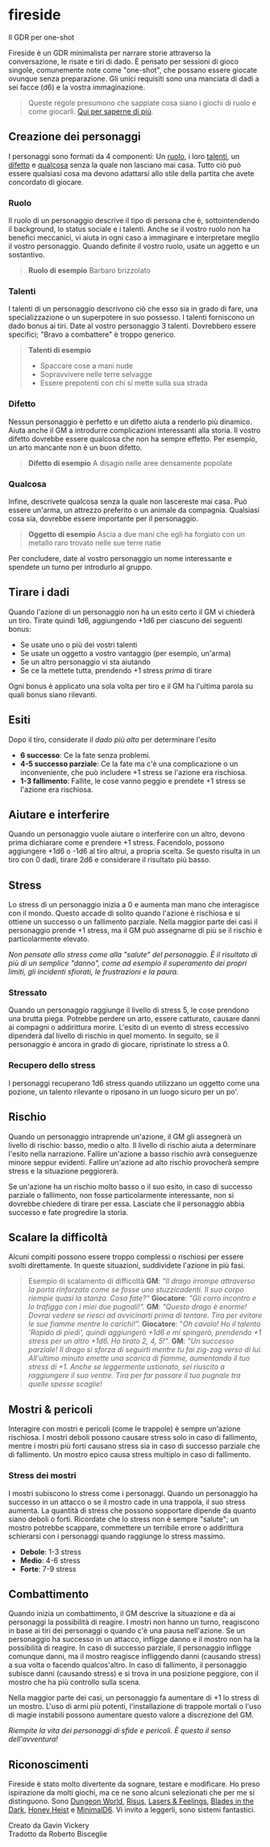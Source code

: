 # fireside
Il GDR per one-shot

Fireside è un GDR minimalista per narrare storie attraverso la conversazione, le risate e tiri di dado. È pensato per sessioni di gioco singole, comunemente note come "one-shot", che possano essere giocate ovunque senza preparazione. Gli unici requisiti sono una manciata di dadi a sei facce (d6) e la vostra immaginazione.

> Queste regole presumono che sappiate cosa siano i giochi di ruolo e come giocarli. [Qui per saperne di più](https://it.wikipedia.org/wiki/Gioco_di_ruolo).

## Creazione dei personaggi

I personaggi sono formati da 4 componenti: Un <u>ruolo</u>, i loro <u>talenti</u>, un <u>difetto</u> e <u>qualcosa</u> senza la quale non lasciano mai casa.
Tutto ciò può essere qualsiasi cosa ma devono adattarsi allo stile della partita che avete concordato di giocare.

### Ruolo
Il ruolo di un personaggio descrive il tipo di persona che è, sottointendendo il background, lo status sociale e i talenti. Anche se il vostro ruolo non ha benefici meccanici, vi aiuta in ogni caso a immaginare e interpretare meglio il vostro personaggio. Quando definite il vostro ruolo, usate un aggetto e un sostantivo.

> **Ruolo di esempio**
> Barbaro brizzolato

### Talenti
I talenti di un personaggio descrivono ciò che esso sia in grado di fare, una specializzazione o un superpotere in suo possesso. I talenti forniscono un dado bonus ai tiri. Date al vostro personaggio 3 talenti. Dovrebbero essere specifici; "Bravo a combattere" è troppo generico.

> **Talenti di esempio**
> - Spaccare cose a mani nude
> - Sopravvivere nelle terre selvagge
> - Essere prepotenti con chi si mette sulla sua strada

### Difetto
Nessun personaggio è perfetto e un difetto aiuta a renderlo più dinamico. Aiuta anche il GM a introdurre complicazioni interessanti alla storia. Il vostro difetto dovrebbe essere qualcosa che non ha sempre effetto. Per esempio, un arto mancante non è un buon difetto.

> **Difetto di esempio**
> A disagio nelle aree densamente popolate

### Qualcosa
Infine, descrivete qualcosa senza la quale non lascereste mai casa. Può essere un'arma, un attrezzo preferito o un animale da compagnia. Qualsiasi cosa sia, dovrebbe essere importante per il personaggio.

> **Oggetto di esempio**
> Ascia a due mani che egli ha forgiato con un metallo raro trovato nelle sue terre natie

Per concludere, date al vostro personaggio un nome interessante e spendete un turno per introdurlo al gruppo.

## Tirare i dadi
Quando l'azione di un personaggio non ha un esito certo il GM vi chiederà un tiro. Tirate quindi 1d6, aggiungendo +1d6 per ciascuno dei seguenti bonus:

- Se usate uno o più dei vostri talenti
- Se usate un oggetto a vostro vantaggio (per esempio, un'arma)
- Se un altro personaggio vi sta aiutando
- Se ce la mettete tutta, prendendo +1 stress *prima* di tirare

Ogni bonus è applicato una sola volta per tiro e il GM ha l'ultima parola su quali bonus siano rilevanti.

## Esiti
Dopo il tiro, considerate il *dado più alto* per determinare l'esito

- **6 successo**: Ce la fate senza problemi.
- **4-5 successo parziale**: Ce la fate ma c'è una complicazione o un inconveniente, che può includere +1 stress se l'azione era rischiosa.
- **1-3 fallimento**: Fallite, le cose vanno peggio e prendete +1 stress se l'azione era rischiosa.

## Aiutare e interferire
Quando un personaggio vuole aiutare o interferire con un altro, devono prima dichiarare come e prendere +1 stress. Facendolo, possono aggiungere +1d6 o -1d6 al tiro altrui, a propria scelta. Se questo risulta in un tiro con 0 dadi, tirare 2d6 e considerare il risultato più basso.

## Stress
Lo stress di un personaggio inizia a 0 e aumenta man mano che interagisce con il mondo. Questo accade di solito quando l'azione è rischiosa e si ottiene un successo o un fallimento parziale. Nella maggior parte dei casi il personaggio prende +1 stress, ma il GM può assegnarne di più se il rischio è particolarmente elevato.

*Non pensate allo stress come alla "salute" del personaggio. È il risultato di più di un semplice "danno", come ad esempio il superamento dei propri limiti, gli incidenti sfiorati, le frustrazioni e la paura.*

### Stressato
Quando un personaggio raggiunge il livello di stress 5, le cose prendono una brutta piega. Potrebbe perdere un arto, essere catturato, causare danni ai compagni o addirittura morire. L'esito di un evento di stress eccessivo dipenderà dal livello di rischio in quel momento. In seguito, se il personaggio è ancora in grado di giocare, ripristinate lo stress a 0.

### Recupero dello stress
I personaggi recuperano 1d6 stress quando utilizzano un oggetto come una pozione, un talento rilevante o riposano in un luogo sicuro per un po'.

## Rischio
Quando un personaggio intraprende un'azione, il GM gli assegnerà un livello di rischio: basso, medio o alto. Il livello di rischio aiuta a determinare l'esito nella narrazione. Fallire un'azione a basso rischio avrà conseguenze minore seppur evidenti. Fallire un'azione ad alto rischio provocherà sempre stress e la situazione peggiorerà.

Se un'azione ha un rischio molto basso o il suo esito, in caso di successo parziale o fallimento, non fosse particolarmente interessante, non si dovrebbe chiedere di tirare per essa. Lasciate che il personaggio abbia successo e fate progredire la storia.

## Scalare la difficoltà
Alcuni compiti possono essere troppo complessi o rischiosi per essere svolti direttamente. In queste situazioni, suddividete l'azione in più fasi.

> Esempio di scalamento di difficoltà
> **GM**: *"Il drago irrompe attraverso la porta rinforzata come se fosse uno stuzzicadenti. Il suo corpo riempie quasi la stanza. Cosa fate?"*
> **Giocatore**: *"Gli corro incontro e lo trafiggo con i miei due pugnali!".*
> **GM**: *"Questo drago è enorme! Dovrai vedere se riesci ad avvicinarti prima di tentare. Tira per evitare le sue fiamme mentre lo carichi!".*
> **Giocatore**: "*Oh cavolo! Ho il talento 'Rapido di piedi', quindi aggiungerò +1d6 e mi spingerò, prendendo +1 stress per un altro +1d6. Ho tirato 2, 4, 5!".*
> **GM**: *"Un successo parziale! Il drago si sforza di seguirti mentre tu fai zig-zag verso di lui. All'ultimo minuto emette una scarica di fiamme, aumentando il tuo stress di +1. Anche se leggermente ustionato, sei riuscito a raggiungere il suo ventre. Tira per far passare il tuo pugnale tra quelle spesse scaglie!*

## Mostri & pericoli
Interagire con mostri e pericoli (come le trappole) è sempre un'azione rischiosa. I mostri deboli possono causare stress solo in caso di fallimento, mentre i mostri più forti causano stress sia in caso di successo parziale che di fallimento. Un mostro epico causa stress multiplo in caso di fallimento.

### Stress dei mostri
I mostri subiscono lo stress come i personaggi. Quando un personaggio ha successo in un attacco o se il mostro cade in una trappola, il suo stress aumenta. La quantità di stress che possono sopportare dipende da quanto siano deboli o forti. Ricordate che lo stress non è sempre "salute"; un mostro potrebbe scappare, commettere un terribile errore o addirittura schierarsi con i personaggi quando raggiunge lo stress massimo.

- **Debole**: 1-3 stress
- **Medio**: 4-6 stress
- **Forte**: 7-9 stress

## Combattimento
Quando inizia un combattimento, il GM descrive la situazione e dà ai personaggi la possibilità di reagire. I mostri non hanno un turno, reagiscono in base ai tiri dei personaggi o quando c'è una pausa nell'azione. Se un personaggio ha successo in un attacco, infligge danno e il mostro non ha la possibilità di reagire. In caso di successo parziale, il personaggio infligge comunque danni, ma il mostro reagisce infliggendo danni (causando stress) a sua volta o facendo qualcos'altro. In caso di fallimento, il personaggio subisce danni (causando stress) e si trova in una posizione peggiore, con il mostro che ha più controllo sulla scena.

Nella maggior parte dei casi, un personaggio fa aumentare di +1 lo stress di un mostro. L'uso di armi più potenti, l'installazione di trappole mortali o l'uso di magie instabili possono aumentare questo valore a discrezione del GM.

*Riempite la vita dei personaggi di sfide e pericoli. È questo il senso dell'avventura!*

## Riconoscimenti
Fireside è stato molto divertente da sognare, testare e modificare. Ho preso ispirazione da molti giochi, ma ce ne sono alcuni selezionati che per me si distinguono. Sono [Dungeon World](https://www.dungeonworld.it/), [Risus](https://zeruhur.itch.io/risus-il-qualsiasi-gdr), [Lasers & Feelings](https://www.storiediruolo.com/lasers-feelings/), [Blades in the Dark](https://www.bladesinthedark.it/), [Honey Heist](https://www.drivethrurpg.com/product/236887/Honey-Heist) e [MinimalD6](https://darkwormcolt.files.wordpress.com/2022/07/minimald6-rules-final-final-version.pdf). Vi invito a leggerli, sono sistemi fantastici.

Creato da Gavin Vickery  
Tradotto da Roberto Bisceglie